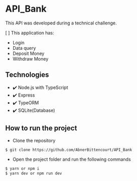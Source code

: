 # API_Bank

This API was developed during a technical challenge.

[ ] This application has:

- Login
- Data query
- Deposit Money
- Withdraw Money

## Technologies

- ✔️ Node.js with TypeScript
- ✔️ Express
- ✔️ TypeORM
- ✔️ SQLite(Database)

## How to run the project

- Clone the repository

```bash
$ git clone https://github.com/AbnerBittencourt/API_Bank
```

- Open the project folder and run the following commands

```bash
$ yarn or npm i
$ yarn dev or npm run dev
```
